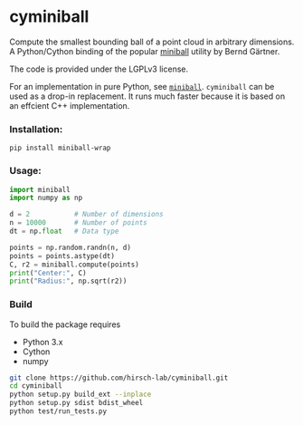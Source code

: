 # cyminiball

Compute the smallest bounding ball of a point cloud in arbitrary dimensions. A Python/Cython binding of the popular [miniball](https://people.inf.ethz.ch/gaertner/subdir/software/miniball.html) utility by Bernd Gärtner.

The code is provided under the LGPLv3 license.

For an implementation in pure Python, see [`miniball`](https://pypi.org/project/miniball/). `cyminiball` can be used as a drop-in replacement. It runs much faster because it is based on an effcient C++ implementation.

### Installation:

    pip install miniball-wrap

### Usage:

```python
import miniball 
import numpy as np

d = 2           # Number of dimensions
n = 10000       # Number of points 
dt = np.float   # Data type

points = np.random.randn(n, d)
points = points.astype(dt)
C, r2 = miniball.compute(points)
print("Center:", C)
print("Radius:", np.sqrt(r2))
```

### Build

To build the package requires

- Python 3.x
- Cython
- numpy

```bash
git clone https://github.com/hirsch-lab/cyminiball.git
cd cyminiball
python setup.py build_ext --inplace
python setup.py sdist bdist_wheel
python test/run_tests.py
```
